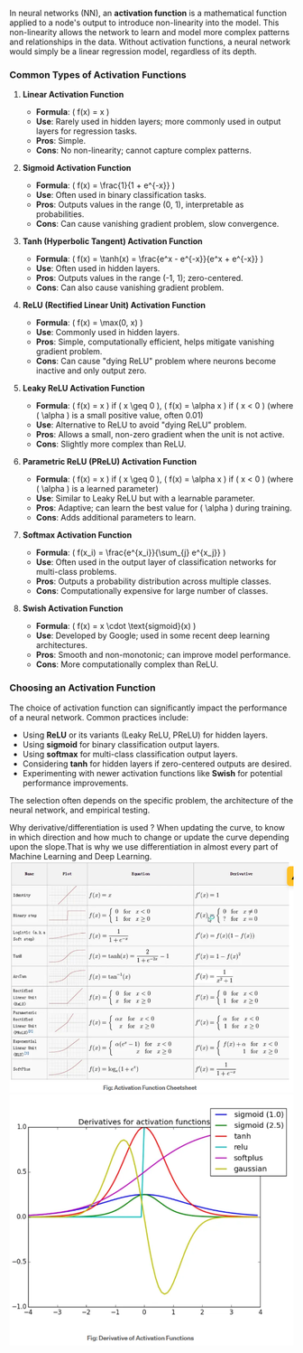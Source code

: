 In neural networks (NN), an **activation function** is a mathematical function applied to a node's output to introduce non-linearity into the model. This non-linearity allows the network to learn and model more complex patterns and relationships in the data. Without activation functions, a neural network would simply be a linear regression model, regardless of its depth.

### Common Types of Activation Functions

1. **Linear Activation Function**
   - **Formula**: \( f(x) = x \)
   - **Use**: Rarely used in hidden layers; more commonly used in output layers for regression tasks.
   - **Pros**: Simple.
   - **Cons**: No non-linearity; cannot capture complex patterns.

2. **Sigmoid Activation Function**
   - **Formula**: \( f(x) = \frac{1}{1 + e^{-x}} \)
   - **Use**: Often used in binary classification tasks.
   - **Pros**: Outputs values in the range (0, 1), interpretable as probabilities.
   - **Cons**: Can cause vanishing gradient problem, slow convergence.

3. **Tanh (Hyperbolic Tangent) Activation Function**
   - **Formula**: \( f(x) = \tanh(x) = \frac{e^x - e^{-x}}{e^x + e^{-x}} \)
   - **Use**: Often used in hidden layers.
   - **Pros**: Outputs values in the range (-1, 1); zero-centered.
   - **Cons**: Can also cause vanishing gradient problem.

4. **ReLU (Rectified Linear Unit) Activation Function**
   - **Formula**: \( f(x) = \max(0, x) \)
   - **Use**: Commonly used in hidden layers.
   - **Pros**: Simple, computationally efficient, helps mitigate vanishing gradient problem.
   - **Cons**: Can cause "dying ReLU" problem where neurons become inactive and only output zero.

5. **Leaky ReLU Activation Function**
   - **Formula**: \( f(x) = x \) if \( x \geq 0 \), \( f(x) = \alpha x \) if \( x < 0 \) (where \( \alpha \) is a small positive value, often 0.01)
   - **Use**: Alternative to ReLU to avoid "dying ReLU" problem.
   - **Pros**: Allows a small, non-zero gradient when the unit is not active.
   - **Cons**: Slightly more complex than ReLU.

6. **Parametric ReLU (PReLU) Activation Function**
   - **Formula**: \( f(x) = x \) if \( x \geq 0 \), \( f(x) = \alpha x \) if \( x < 0 \) (where \( \alpha \) is a learned parameter)
   - **Use**: Similar to Leaky ReLU but with a learnable parameter.
   - **Pros**: Adaptive; can learn the best value for \( \alpha \) during training.
   - **Cons**: Adds additional parameters to learn.

7. **Softmax Activation Function**
   - **Formula**: \( f(x_i) = \frac{e^{x_i}}{\sum_{j} e^{x_j}} \)
   - **Use**: Often used in the output layer of classification networks for multi-class problems.
   - **Pros**: Outputs a probability distribution across multiple classes.
   - **Cons**: Computationally expensive for large number of classes.

8. **Swish Activation Function**
   - **Formula**: \( f(x) = x \cdot \text{sigmoid}(x) \)
   - **Use**: Developed by Google; used in some recent deep learning architectures.
   - **Pros**: Smooth and non-monotonic; can improve model performance.
   - **Cons**: More computationally complex than ReLU.

### Choosing an Activation Function
The choice of activation function can significantly impact the performance of a neural network. Common practices include:

- Using **ReLU** or its variants (Leaky ReLU, PReLU) for hidden layers.
- Using **sigmoid** for binary classification output layers.
- Using **softmax** for multi-class classification output layers.
- Considering **tanh** for hidden layers if zero-centered outputs are desired.
- Experimenting with newer activation functions like **Swish** for potential performance improvements.

The selection often depends on the specific problem, the architecture of the neural network, and empirical testing.

Why derivative/differentiation is used ?
When updating the curve, to know in which direction and how much to change or update the curve depending upon the slope.That is why we use differentiation in almost every part of Machine Learning and Deep Learning.
![alt text](image.png)
![alt text](image-1.png)